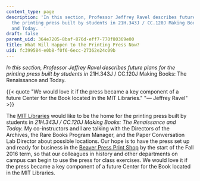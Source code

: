```yaml
---
content_type: page
description: 'In this section, Professor Jeffrey Ravel describes future plans for
  the printing press built by students in 21H.343J / CC.120J Making Books: The Renaissance
  and Today.  '
draft: false
parent_uid: 364e7205-8baf-876d-eff7-770f80369e00
title: What Will Happen to the Printing Press Now?
uid: fc399584-e0b8-f0f6-6ecc-27362e24c09b
---
```

_In this section, Professor Jeffrey Ravel describes future plans for the printing press built by students in_ 21H.343J / CC.120J Making Books: The Renaissance and Today.

{{< quote "We would love it if the press became a key component of a future Center for the Book located in the MIT Libraries." "— Jeffrey Ravel" >}}

The [MIT Libraries](https://libraries.mit.edu/?repeat=w3tc) would like to be the home for the printing press built by students in _21H.343J / CC.120J Making Books: The Renaissance and Today._ My co-instructors and I are talking with the Directors of the Archives, the Rare Books Program Manager, and the Paper Conversation Lab Director about possible locations. Our hope is to have the press set up and ready for business in the [Beaver Press Print Shop](http://beaverpress.mit.edu/) by the start of the Fall 2016 term, so that our colleagues in history and other departments on campus can begin to use the press for class exercises. We would love it if the press became a key component of a future Center for the Book located in the MIT Libraries.